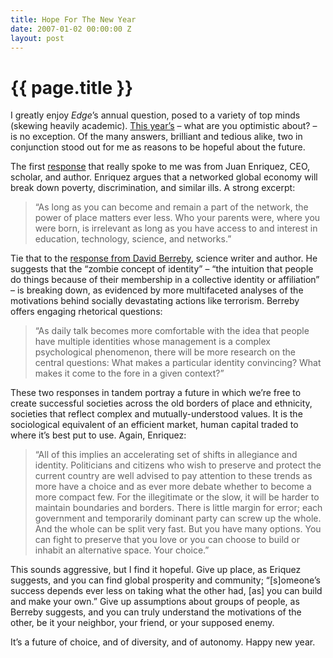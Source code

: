 ```yaml
---
title: Hope For The New Year
date: 2007-01-02 00:00:00 Z
layout: post
---
```


{{ page.title }}
================

I greatly enjoy *Edge*’s annual question, posed to a variety of top minds (skewing heavily academic). [This year’s](http://edge.org/q2007/q07_index.html) – what are you optimistic about? – is no exception. Of the many answers, brilliant and tedious alike, two in conjunction stood out for me as reasons to be hopeful about the future.

The first [response](http://edge.org/q2007/q07_3.html#enriquez) that really spoke to me was from Juan Enriquez, CEO, scholar, and author. Enriquez argues that a networked global economy will break down poverty, discrimination, and similar ills. A strong excerpt:

> “As long as you can become and remain a part of the network, the power of place matters ever less. Who your parents were, where you were born, is irrelevant as long as you have access to and interest in education, technology, science, and networks.”

Tie that to the [response from David Berreby](http://edge.org/q2007/q07_11.html#berreby), science writer and author. He suggests that the “zombie concept of identity” – “the intuition that people do things because of their membership in a collective identity or affiliation” – is breaking down, as evidenced by more multifaceted analyses of the motivations behind socially devastating actions like terrorism. Berreby offers engaging rhetorical questions:

> “As daily talk becomes more comfortable with the idea that people have multiple identities whose management is a complex psychological phenomenon, there will be more research on the central questions: What makes a particular identity convincing? What makes it come to the fore in a given context?”

These two responses in tandem portray a future in which we’re free to create successful societies across the old borders of place and ethnicity, societies that reflect complex and mutually-understood values. It is the sociological equivalent of an efficient market, human capital traded to where it’s best put to use. Again, Enriquez:

> “All of this implies an accelerating set of shifts in allegiance and identity. Politicians and citizens who wish to preserve and protect the current country are well advised to pay attention to these trends as more have a choice and as ever more debate whether to become a more compact few. For the illegitimate or the slow, it will be harder to maintain boundaries and borders. There is little margin for error; each government and temporarily dominant party can screw up the whole. And the whole can be split very fast. But you have many options. You can fight to preserve that you love or you can choose to build or inhabit an alternative space. Your choice.”

This sounds aggressive, but I find it hopeful. Give up place, as Eriquez suggests, and you can find global prosperity and community; “[s]omeone’s success depends ever less on taking what the other had, [as] you can build and make your own.” Give up assumptions about groups of people, as Berreby suggests, and you can truly understand the motivations of the other, be it your neighbor, your friend, or your supposed enemy.

It’s a future of choice, and of diversity, and of autonomy. Happy new year.
